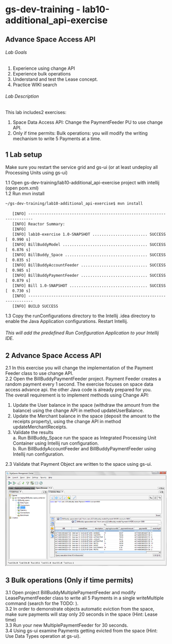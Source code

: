 # gs-dev-training - lab10-additional_api-exercise

## 	Advance Space Access API

###### Lab Goals
1. Experience using change API
2. Experience bulk operations
3. Understand and test the Lease concept. 
4. Practice WIKI search 

###### Lab Description
This lab includes2 exercises:
1. 	Space Data Access API: Change the PaymentFeeder PU to use change API.
2. 	Only if time permits: Bulk operations: you will modify the writing mechanism to write 5 Payments at a time. 

## 1 Lab setup
Make sure you restart the service grid and gs-ui (or at least undeploy all Processing Units using gs-ui)
               
1.1 Open gs-dev-training/lab10-additional_api-exercise project with intellij (open pom.xml) <br />
1.2 Run mvn install

    ~/gs-dev-training/lab10-additional_api-exercise$ mvn install
    
       [INFO] ------------------------------------------------------------------------
       [INFO] Reactor Summary:
       [INFO] 
       [INFO] lab10-exercise 1.0-SNAPSHOT ........................ SUCCESS [  0.990 s]
       [INFO] BillBuddyModel ..................................... SUCCESS [  6.876 s]
       [INFO] BillBuddy_Space .................................... SUCCESS [  0.835 s]
       [INFO] BillBuddyAccountFeeder ............................. SUCCESS [  0.985 s]
       [INFO] BillBuddyPaymentFeeder ............................. SUCCESS [  0.879 s]
       [INFO] Bill 1.0-SNAPSHOT .................................. SUCCESS [  0.730 s]
       [INFO] ------------------------------------------------------------------------
       [INFO] BUILD SUCCESS


1.3 Copy the runConfigurations directory to the Intellij .idea directory to enable the Java Application configurations. Restart Intellij.
###### This will add the predefined Run Configuration Application to your Intellij IDE.

## 2	Advance Space Access API	
 2.1	In this exercise you will change the implementation of the 
        Payment Feeder class to use change API. <br />
 2.2	Open the BillBuddyPaymentFeeder project.
        Payment Feeder creates a random payment every 1 second.
        The exercise focuses on space data access advance api.
        the other Java code is already prepared for you. <br /> 
 The overall requirement is to implement methods using Change API:
 
 1.	Update the User balance in the space (withdraw the amount from the balance) 
    using the change API in method updateUserBalance.
 2.	Update the Merchant balance in the space (deposit the amount to the receipts property), 
    using the change API in method updateMerchantReceipts.
 3.	Validate the results <br />
 a.	Run BillBuddy_Space run the space as Integrated Processing Unit Container using Intellij run configuration. <br />
 b.	Run BillBuddyAccountFeeder and BillBuddyPaymentFeeder using Intellij run configuration.
 
2.3	Validate that Payment Object are written to the space using gs-ui.

![Screenshot](./Pictures/Picture1.png)

## 3	Bulk operations (Only if time permits)
3.1	Open project BillBuddyMultiplePaymentFeeder and modify LeasePaymentFeeder 
        class to write all 5 Payments in a single writeMultiple command (search for the TODO: ). <br />
3.2	In order to demonstrate objects automatic eviction from the space, 
        make sure payments will stay only 20 seconds in the space (Hint: Lease time) <br />
3.3	Run your new MultiplePaymentFeeder for 30 seconds. <br /> 
3.4	Using gs-ui examine Payments getting evicted from the space 
        (Hint: Use Data Types operation at gs-ui).


